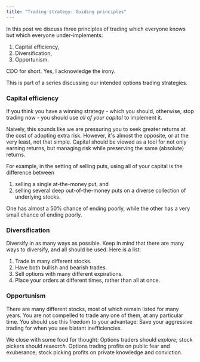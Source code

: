 ```yaml
---
title: "Trading strategy: Guiding principles"
---
```


In this post we discuss three principles of trading which everyone knows but which everyone under-implements:

1. Capital efficiency,
2. Diversification,
3. Opportunism.

CDO for short. Yes, I acknowledge the irony.

This is part of a series discussing our intended options trading strategies.

### Capital efficiency

If you think you have a winning strategy - which you should, otherwise, stop trading now - you should use _all of your capital_ to implement it. 

Naively, this sounds like we are pressuring you to seek greater returns at the cost of adopting extra risk. However, it's almost the opposite, or at the very least, not that simple. Capital should be viewed as a tool for not only earning returns, but managing risk while preserving the same (absolute) returns. 

For example, in the setting of selling puts, using all of your capital is the difference between 

1. selling a single at-the-money put, and 
2. selling several deep out-of-the-money puts on a diverse collection of underlying stocks.

One has almost a 50% chance of ending poorly, while the other has a very small chance of ending poorly.

### Diversification

Diversify in as many ways as possible. Keep in mind that there are many ways to diversify, and all should be used. Here is a list:

1. Trade in many different stocks.
2. Have both bullish and bearish trades.
3. Sell options with many different expirations.
4. Place your orders at different times, rather than all at once.

### Opportunism

There are many different stocks, most of which remain listed for many years. You are not compelled to trade any one of them, at any particular time. You should use this freedom to your advantage: Save your aggressive trading for when you see blatant inefficiencies.

We close with some food for thought: Options traders should _explore_; stock pickers should _research_. Options trading profits on public fear and exuberance; stock picking profits on private knowledge and conviction. 
